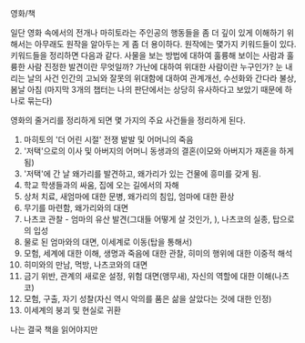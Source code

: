 영화/책

일단 영화 속에서의 전개나 마히토라는 주인공의 행동들을 좀 더 깊이 있게 이해하기 위해서는 아무래도 원작을 알아두는 게 좀 더 용이하다.
원작에는 몇가지 키워드들이 있다. 키워드들을 정리하면 다음과 같다.
	사물을 보는 방법에 대하여
	훌륭해 보이는 사람과 훌륭한 사람
	진정한 발견이란 무엇일까?
	가난에 대하여
	위대한 사람이란 누구인가?
	눈 내리는 날의 사건
	인간의 고뇌와 잘못의 위대함에 대하여
	관계개선, 수선화와 간다라 불상, 봄날 아침
(마지막 3개의 챕터는 나의 판단에서는 상당히 유사하다고 보았기 때문에 하나로 묶는다)

영화의 줄거리를 정리하게 되면 몇 가지의 주요 사건들을 정리하게 된다.
1. 마히토의 '더 어린 시절' 전쟁 발발 및 어머니의 죽음
2. '저택'으로의 이사 및 아버지의 어머니 동생과의 결혼(이모와 아버지가 재혼을 하게 됨)
3. '저택'에 간 날 왜가리를 발견하고, 왜가리가 있는 건물에 흥미를 갖게 됨.
4. 학교 학생들과의 싸움, 집에 오는 길에서의 자해
5. 상처 치료, 새엄마에 대한 문병, 왜가리의 침입, 엄마에 대한 환상
6. 무기를 마련함, 왜가리와의 대면
7. 나츠코 관찰 - 엄마의 유산 발견(그대들 어떻게 살 것인가, ), 나츠코의 실종, 탑으로의 입성
9. 물로 된 엄마와의 대면, 이세계로 이동(탑을 통해서)
10. 모험, 세계에 대한 이해, 생명과 죽음에 대한 관찰, 히미의 행위에 대한 이중적 해석
11. 히미와의 만남, 먹방, 나츠코와의 대면
12. 금기 위반, 관계의 새로운 설정, 위험 대면(앵무새), 자신의 역할에 대한 이해(나츠코)
13. 모험, 구출, 자기 성찰(자신 역시 악의를 품은 삶을 살았다는 것에 대한 인정)
14. 이세계의 붕괴 및 현실로 귀환

나는 결국 책을 읽어야지만 